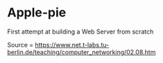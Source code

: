 # Apple-pie

First attempt at building a Web Server from scratch

Source = https://www.net.t-labs.tu-berlin.de/teaching/computer_networking/02.08.htm 

